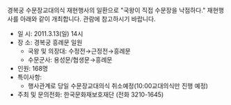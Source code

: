 경복궁 수문장교대의식 재현행사의 일환으로 "국왕이 직접 수문장을 낙점하다." 재현행사를 아래와 같이 개최합니다. 관람에 참고하시기 바랍니다.  
- 일 시: 2011.3.13(일) 14시  
- 장 소: 경복궁 흥례문 일원
  - 국왕 및 의장대: 수정전→근정전→흥례문
  - 수문군사: 용성문/협생문→흥례문
- 인원: 168명
- 특이사항:
  - 행사관계로 당일 수문장교대의식 취소예정(10:00교대의식만 진행 예정)
- 주최 및 문의전화: 한국문화재보호재단 (전화 3210-1645)
